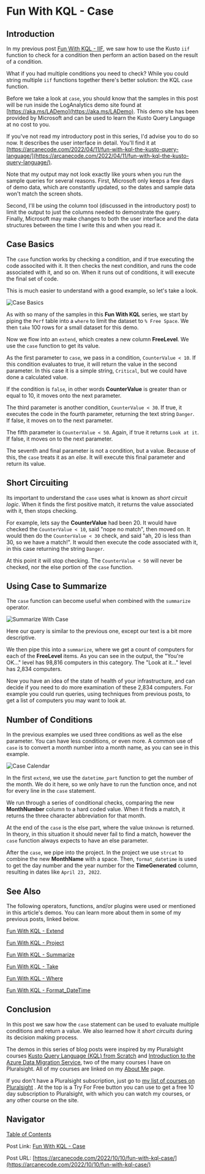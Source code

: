 # Fun With KQL - Case

## Introduction

In my previous post [Fun With KQL - IIF](https://arcanecode.com/2022/10/03/fun-with-kql-iif/), we saw how to use the Kusto `iif` function to check for a condition then perform an action based on the result of a condition.

What if you had multiple conditions you need to check? While you could string multiple `iif` functions together there's better solution: the KQL `case` function.

Before we take a look at `case`, you should know that the samples in this post will be run inside the LogAnalytics demo site found at [https://aka.ms/LADemo](https://aka.ms/LADemo). This demo site has been provided by Microsoft and can be used to learn the Kusto Query Language at no cost to you.

If you've not read my introductory post in this series, I'd advise you to do so now. It describes the user interface in detail. You'll find it at [https://arcanecode.com/2022/04/11/fun-with-kql-the-kusto-query-language/](https://arcanecode.com/2022/04/11/fun-with-kql-the-kusto-query-language/).

Note that my output may not look exactly like yours when you run the sample queries for several reasons. First, Microsoft only keeps a few days of demo data, which are constantly updated, so the dates and sample data won't match the screen shots.

Second, I'll be using the column tool (discussed in the introductory post) to limit the output to just the columns needed to demonstrate the query. Finally, Microsoft may make changes to both the user interface and the data structures between the time I write this and when you read it.

## Case Basics

The `case` function works by checking a condition, and if true executing the code associted with it. It then checks the next condition, and runs the code associated with it, and so on. When it runs out of conditions, it will execute the final set of code.

This is much easier to understand with a good example, so let's take a look.

![Case Basics](06.02.01_Case_Basics.png)

As with so many of the samples in this **Fun With KQL** series, we start by piping the `Perf` table into a `where` to limit the dataset to `% Free Space`. We then `take` 100 rows for a small dataset for this demo.

Now we flow into an `extend`, which creates a new column **FreeLevel**. We use the `case` function to get its value.

As the first parameter to `case`, we pass in a condition, `CounterValue < 10`. If this condition evaluates to true, it will return the value in the second parameter. In this case it is a simple string, `Critical`, but we could have done a calculated value.

If the condition is `false`, in other words **CounterValue** is greater than or equal to 10, it moves onto the next parameter.

The third parameter is another condition, `CounterValue < 30`. If true, it executes the code in the fourth parameter, returning the text string `Danger`. If false, it moves on to the next parameter.

The fifth parameter is `CounterValue < 50`. Again, if true it returns `Look at it`. If false, it moves on to the next parameter.

The seventh and final parameter is not a condition, but a value. Because of this, the `case` treats it as an _else_. It will execute this final parameter and return its value.

## Short Circuiting

Its important to understand the `case` uses what is known as _short circuit logic_. When it finds the first positive match, it returns the value associated with it, then stops checking.

For example, lets say the **CounterValue** had been 20. It would have checked the `CounterValue < 10`, said "nope no match", then moved on. It would then do the `CounterValue < 30` check, and said "ah, 20 is less than 30, so we have a match!". It would then execute the code associated with it, in this case returning the string `Danger`.

At this point it will stop checking. The `CounterValue < 50` will never be checked, nor the else portion of the `case` function.

## Using Case to Summarize

The `case` function can become useful when combined with the `summarize` operator.

![Summarize With Case](06.02.02_Summarize_with_Case.png)

Here our query is similar to the previous one, except our text is a bit more descriptive.

We then pipe this into a `summarize`, where we get a count of computers for each of the **FreeLevel** items. As you can see in the output, the "You're OK..." level has 98,816 computers in this category. The "Look at it..." level has 2,834 computers.

Now you have an idea of the state of health of your infrastructure, and can decide if you need to do more examination of these 2,834 computers. For example you could run queries, using techniques from previous posts, to get a list of computers you may want to look at.

## Number of Conditions

In the previous examples we used three conditions as well as the else parameter. You can have less conditions, or even more. A common use of `case` is to convert a month number into a month name, as you can see in this example.

![Case Calendar](06.02.03_Case_Calendar.png)

In the first `extend`, we use the `datetime_part` function to get the number of the month. We do it here, so we only have to run the function once, and not for every line in the `case` statement.

We run through a series of conditional checks, comparing the new **MonthNumber** column to a hard coded value. When it finds a match, it returns the three character abbreviation for that month.

At the end of the `case` is the else part, where the value `Unknown` is returned. In theory, in this situation it should never fail to find a match, however the `case` function always expects to have an else parameter.

After the `case`, we pipe into the project. In the project we use `strcat` to combine the new **MonthName** with a space. Then, `format_datetime` is used to get the day number and the year number for the **TimeGenerated** column, resulting in dates like `April 23, 2022`.

## See Also

The following operators, functions, and/or plugins were used or mentioned in this article's demos. You can learn more about them in some of my previous posts, linked below.

[Fun With KQL - Extend](https://arcanecode.com/2022/05/23/fun-with-kql-extend/)

[Fun With KQL - Project](https://arcanecode.com/2022/05/30/fun-with-kql-project/)

[Fun With KQL - Summarize](https://arcanecode.com/2022/05/16/fun-with-kql-summarize/)

[Fun With KQL - Take](https://arcanecode.com/2022/05/02/fun-with-kql-take/)

[Fun With KQL - Where](https://arcanecode.com/2022/04/25/fun-with-kql-where/)

[Fun With KQL - Format_DateTime](https://arcanecode.com/2022/09/12/fun-with-kql-format_datetime/)

## Conclusion

In this post we saw how the `case` statement can be used to evaluate multiple conditions and return a value. We also learned how it _short circuits_ during its decision making process.

The demos in this series of blog posts were inspired by my Pluralsight courses [Kusto Query Language (KQL) from Scratch](https://pluralsight.pxf.io/MXDo5o) and [Introduction to the Azure Data Migration Service](https://pluralsight.pxf.io/2rQXjQ), two of the many courses I have on Pluralsight. All of my courses are linked on my [About Me](https://arcanecode.com/info/) page.

If you don't have a Pluralsight subscription, just go to [my list of courses on Pluralsight](https://pluralsight.pxf.io/kjz6jn) . At the top is a Try For Free button you can use to get a free 10 day subscription to Pluralsight, with which you can watch my courses, or any other course on the site.

## Navigator
[Table of Contents](../Table%20of%20Contents.md)

Post Link: [Fun With KQL - Case](https://arcanecode.com/2022/10/10/fun-with-kql-case/)

Post URL: [https://arcanecode.com/2022/10/10/fun-with-kql-case/](https://arcanecode.com/2022/10/10/fun-with-kql-case/)
